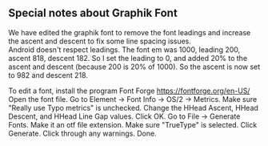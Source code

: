 ## Special notes about Graphik Font

We have edited the graphik font to remove the font leadings and increase the ascent and descent to
fix some line spacing issues.  
Android doesn't respect leadings.
The font em was 1000, leading 200, ascent 818, descent 182. 
So I set the leading to 0, and added 20% to the ascent and descent (because 200 is 20% of 1000). 
So the ascent is now set to 982 and descent 218.


To edit a font, install the program Font Forge https://fontforge.org/en-US/
Open the font file.
Go to Element -> Font Info -> OS/2 -> Metrics.
Make sure "Really use Typo metrics" is unchecked.
Change the HHead Ascent, HHead Descent, and HHead Line Gap values.
Click OK.
Go to File -> Generate Fonts.
Make it an otf file extension.
Make sure "TrueType" is selected.
Click Generate.
Click through any warnings.
Done.
